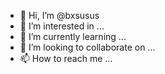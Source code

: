 - 👋 Hi, I’m @bxsusus
- 👀 I’m interested in ...
- 🌱 I’m currently learning ...
- 💞️ I’m looking to collaborate on ...
- 📫 How to reach me ...

<!---
bxsusus/bxsusus is a ✨ special ✨ repository because its `README.md` (this file) appears on your GitHub profile.
You can click the Preview link to take a look at your changes.
--->
